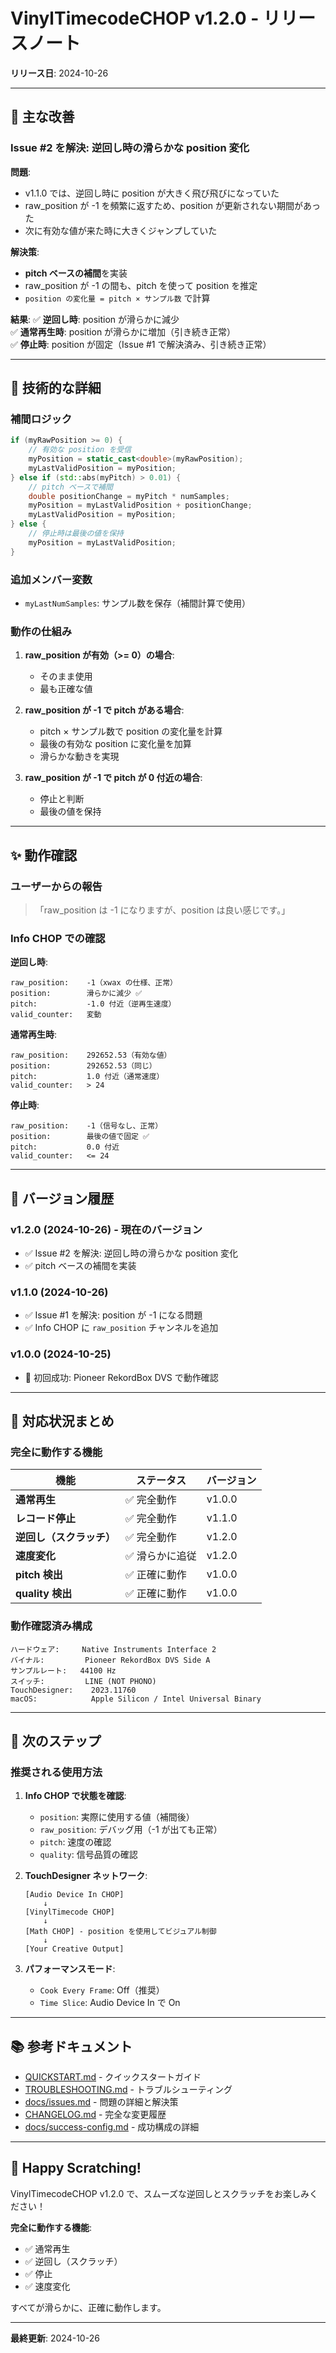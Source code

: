 # VinylTimecodeCHOP v1.2.0 - リリースノート

**リリース日**: 2024-10-26

---

## 🎉 主な改善

### Issue #2 を解決: 逆回し時の滑らかな position 変化

**問題**:
- v1.1.0 では、逆回し時に position が大きく飛び飛びになっていた
- raw_position が -1 を頻繁に返すため、position が更新されない期間があった
- 次に有効な値が来た時に大きくジャンプしていた

**解決策**:
- **pitch ベースの補間**を実装
- raw_position が -1 の間も、pitch を使って position を推定
- `position の変化量 = pitch × サンプル数` で計算

**結果**:
✅ **逆回し時**: position が滑らかに減少  
✅ **通常再生時**: position が滑らかに増加（引き続き正常）  
✅ **停止時**: position が固定（Issue #1 で解決済み、引き続き正常）

---

## 🔧 技術的な詳細

### 補間ロジック

```cpp
if (myRawPosition >= 0) {
    // 有効な position を受信
    myPosition = static_cast<double>(myRawPosition);
    myLastValidPosition = myPosition;
} else if (std::abs(myPitch) > 0.01) {
    // pitch ベースで補間
    double positionChange = myPitch * numSamples;
    myPosition = myLastValidPosition + positionChange;
    myLastValidPosition = myPosition;
} else {
    // 停止時は最後の値を保持
    myPosition = myLastValidPosition;
}
```

### 追加メンバー変数

- `myLastNumSamples`: サンプル数を保存（補間計算で使用）

### 動作の仕組み

1. **raw_position が有効（>= 0）の場合**:
   - そのまま使用
   - 最も正確な値

2. **raw_position が -1 で pitch がある場合**:
   - pitch × サンプル数で position の変化量を計算
   - 最後の有効な position に変化量を加算
   - 滑らかな動きを実現

3. **raw_position が -1 で pitch が 0 付近の場合**:
   - 停止と判断
   - 最後の値を保持

---

## ✨ 動作確認

### ユーザーからの報告

> 「raw_position は -1 になりますが、position は良い感じです。」

### Info CHOP での確認

**逆回し時**:
```
raw_position:    -1（xwax の仕様、正常）
position:        滑らかに減少 ✅
pitch:           -1.0 付近（逆再生速度）
valid_counter:   変動
```

**通常再生時**:
```
raw_position:    292652.53（有効な値）
position:        292652.53（同じ）
pitch:           1.0 付近（通常速度）
valid_counter:   > 24
```

**停止時**:
```
raw_position:    -1（信号なし、正常）
position:        最後の値で固定 ✅
pitch:           0.0 付近
valid_counter:   <= 24
```

---

## 📝 バージョン履歴

### v1.2.0 (2024-10-26) - 現在のバージョン
- ✅ Issue #2 を解決: 逆回し時の滑らかな position 変化
- ✅ pitch ベースの補間を実装

### v1.1.0 (2024-10-26)
- ✅ Issue #1 を解決: position が -1 になる問題
- ✅ Info CHOP に `raw_position` チャンネルを追加

### v1.0.0 (2024-10-25)
- 🎉 初回成功: Pioneer RekordBox DVS で動作確認

---

## 🎯 対応状況まとめ

### 完全に動作する機能

| 機能 | ステータス | バージョン |
|------|-----------|-----------|
| **通常再生** | ✅ 完全動作 | v1.0.0 |
| **レコード停止** | ✅ 完全動作 | v1.1.0 |
| **逆回し（スクラッチ）** | ✅ 完全動作 | v1.2.0 |
| **速度変化** | ✅ 滑らかに追従 | v1.2.0 |
| **pitch 検出** | ✅ 正確に動作 | v1.0.0 |
| **quality 検出** | ✅ 正確に動作 | v1.0.0 |

### 動作確認済み構成

```
ハードウェア:     Native Instruments Interface 2
バイナル:         Pioneer RekordBox DVS Side A
サンプルレート:   44100 Hz
スイッチ:         LINE (NOT PHONO)
TouchDesigner:    2023.11760
macOS:            Apple Silicon / Intel Universal Binary
```

---

## 🚀 次のステップ

### 推奨される使用方法

1. **Info CHOP で状態を確認**:
   - `position`: 実際に使用する値（補間後）
   - `raw_position`: デバッグ用（-1 が出ても正常）
   - `pitch`: 速度の確認
   - `quality`: 信号品質の確認

2. **TouchDesigner ネットワーク**:
   ```
   [Audio Device In CHOP]
       ↓
   [VinylTimecode CHOP]
       ↓
   [Math CHOP] - position を使用してビジュアル制御
       ↓
   [Your Creative Output]
   ```

3. **パフォーマンスモード**:
   - `Cook Every Frame`: Off（推奨）
   - `Time Slice`: Audio Device In で On

---

## 📚 参考ドキュメント

- [QUICKSTART.md](../QUICKSTART.md) - クイックスタートガイド
- [TROUBLESHOOTING.md](../TROUBLESHOOTING.md) - トラブルシューティング
- [docs/issues.md](issues.md) - 問題の詳細と解決策
- [CHANGELOG.md](../CHANGELOG.md) - 完全な変更履歴
- [docs/success-config.md](success-config.md) - 成功構成の詳細

---

## 🎵 Happy Scratching!

VinylTimecodeCHOP v1.2.0 で、スムーズな逆回しとスクラッチをお楽しみください！

**完全に動作する機能**:
- ✅ 通常再生
- ✅ 逆回し（スクラッチ）
- ✅ 停止
- ✅ 速度変化

すべてが滑らかに、正確に動作します。

---

**最終更新**: 2024-10-26
